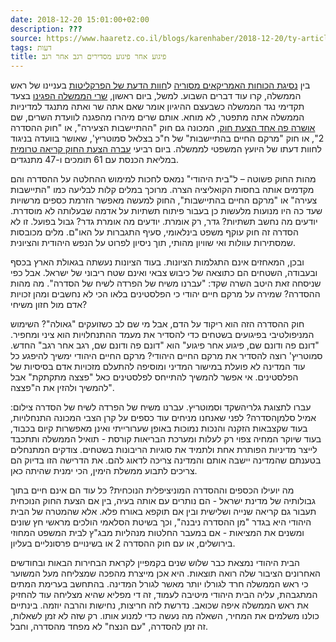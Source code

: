 ```yaml
---
date: 2018-12-20 15:01:00+02:00
description: ???
source: https://www.haaretz.co.il/blogs/karenhaber/2018-12-20/ty-article/0000017f-f8de-d460-afff-fbfe87ff0000
tags: דעות
title: פיגוע אחר פיגוע מסדירים רגב אחר רגב
---
```


בין [נסיגת הכוחות האמריקאים מסוריה](/news/whatis/2018-12-19/ty-article/0000017f-ec86-dc91-a17f-fc8fb89b0000) ל[חוות הדעת של הפרקליטות](/news/law/2018-12-19/ty-article/0000017f-ef0c-d4cd-af7f-ef7cd5270000) בעניינו של ראש הממשלה, קרו עוד דברים השבוע. למשל, ביום ראשון, [שרי הממשלה הפגינו](/news/politics/2018-12-16/ty-article/.premium/0000017f-deed-db5a-a57f-deefdac00000) בצעד תקדימי נגד הממשלה כשבעצם ההיגיון אומר שאם אתה שר ואתה מתנגד למדיניות הממשלה אתה מתפטר, לא מוחא. אותם שרים מיהרו מהפגנה לוועדת השרים, שם [אושרה פה אחד הצעת חוק](/news/politics/2018-12-16/ty-article/0000017f-deed-d856-a37f-ffed439e0000), המכונה גם חוק "ההתיישבות הצעירה", או "חוק ההסדרה 2", או חוק "מרקם החיים בהתיישבות" של ח"כ בצלאל סמוטריץ', שאושר בוועדה בניגוד לחוות דעתו של היועץ המשפטי לממשלה. ביום רביעי [עברה הצעת החוק קריאה טרומית](https://main.knesset.gov.il/News/PressReleases/Pages/press19.12.18j.aspx) במליאת הכנסת עם 61 תומכים ו-47 מתנגדים. 

מהות החוק פשוטה – ל"בית היהודי" נמאס לחכות למימוש ההחלטה על ההסדרה והם מקדמים אותה בחסות הקואליציה הצרה. מרוכך במלים קלות לבליעה כמו "התיישבות צעירה" או "מרקם החיים בהתיישבות", החוק למעשה מאפשר הזרמת כספים מרשויות שעד כה היו מנועות מלעשות כן בעבור פיתוח תשתיות על אדמה שבעלותה לא מוסדרת. יודעים מה נחשב תשתיות? גדר, רק אומרת. יודעים מה אומרת גדר? גבול בפועל. זו לא הסדרה זה חוק עוקף משפט בינלאומי, סעיף התגברות על האו"ם. מלים מכובסות שמסתירות עוולות ואי שוויון מהותי, תוך ניסיון לפרוט על הנפש היהודית והציונית. 

ובכן, המאחזים אינם התגלמות הציונות. בעוד הציונות נעשתה בגאולת הארץ בכסף ובעבודה, השטחים הם כתוצאה של כיבוש צבאי ואינם שטח ריבוני של ישראל. אבל כפי שניסחה זאת היטב השרה שקד: "עברנו משיח של הפרדה לשיח של הסדרה". מה מהות ההסדרה? שמירה על מרקם חיים יהודי כי הפלסטינים בלאו הכי לא נחשבים ומהן זכויות אדם מול חזון משיחי? 

חוק ההסדרה הזה הוא ריקוד על הדם, אבל מי שם לב כשזועקים "גאולה"? השימוש המניפולטיבי בפיגועים בשטחים כדי להסדיר את מעמד ההתנחלויות הוא ציני ומחפיר. "דונם פה ודונם שם, פיגוע אחר פיגוע" הוא "דונם פה ודונם שם, רגב אחר רגב" החדש. סמוטריץ' רוצה להסדיר את מרקם החיים היהודי? מרקם החיים היהודי ימשיך להיפגע כל עוד המדינה לא פועלת במישור המדיני ומוסיפה להתעלם מזכויות אדם בסיסיות של הפלסטינים. אי אפשר להמשיך להתייחס לפלסטינים כאל "פצצה מתקתקת" אבל להמשיך ולהזין את ה"פצצה". 

 עברו לתצוגת גלריהשקד וסמוטריץ. עברנו משיח של הפרדה לשיח של הסדרה צילום: אמיל סלמןהסדרה? לפני שאנחנו מניחים עוד כספים על קרן הצבי המכונה התנחלויות, בעוד שקצבאות הזקנה והנכות נמוכות באופן שערורייתי ואינן מאפשרות קיום בכבוד, בעוד שיוקר המחיה צפוי רק לעלות ומערכת הבריאות קורסת - תואיל הממשלה ותתכבד לייצר מדיניות הפותרת אחת ולתמיד את סוגיות הריבונות בשטחים. צודקים המתנחלים בטענתם שהמדינה יישבה אותם והמדינה צריכה לדאוג להם. את הדרישה הזו בדיוק הם צריכים לתבוע ממשלת הימין, הכי ימנית שהיתה כאן. 

מה יועילו הכספים וההסדרה המוניציפלית הנוכחית? כל עוד הם אינם חיים בתוך גבולותיה של מדינת ישראל - הם נותרים עם אותה בעיה, בין אם הצעת החוק הנוכחית תעבור גם קריאה שנייה ושלישית ובין אם תוקפא באורח פלא. אלא שהמטרה של הבית היהודי היא בגדר "מן ההסדרה ניבנה", וכך בשיטת הסלאמי הולכים מראשי חץ שונים ומשנים את המציאות - אם במעבר החלטות מנהליות מבג"ץ לבית המשפט המחוזי בירושלים, או עם חוק ההסדרה 2 או בשינויים פרסונליים בעליון. 

הבית היהודי נמצאת כבר שלוש שנים בקמפיין לקראת הבחירות הבאות ובחודשים האחרונים הציבור שלה רואה תוצאות. היא אכן מייצרת מהפכה שמצליחה מעל המשוער כי ראש הממשלה חרד לגורלו יותר מאשר לגורל המדינה. בהתחשב בערימת המתים המתגבהת, עליה הבית היהודי מיטיבה לעמוד, זה די מפליא שהיא מצליחה עוד להחזיק את ראש הממשלה איפה שכואב. נדרשת לזה חריצות, נחישות והרבה יוזמה. בינתיים כולנו משלמים את המחיר, השאלה מה נעשה כדי למנוע אותו. רק שזה לא זמן לשאלות, זה זמן להסדרה, "עם הנצח" לא מפחד מהסדרה, וחבל.